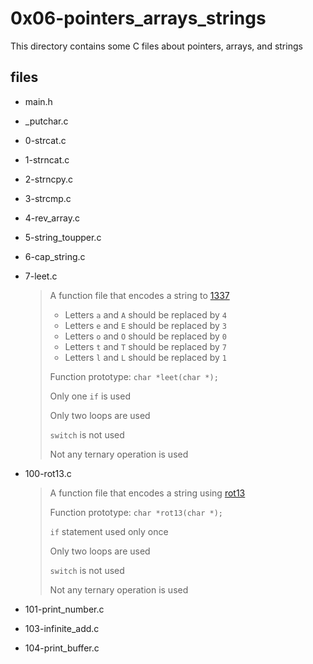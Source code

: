 # 0x06-pointers_arrays_strings

This directory contains some C files about pointers, arrays, and strings

## files

* main.h
* _putchar.c
* 0-strcat.c
* 1-strncat.c
* 2-strncpy.c
* 3-strcmp.c
* 4-rev_array.c
* 5-string_toupper.c
* 6-cap_string.c
* 7-leet.c

    > A function file that encodes a string to [1337](https://en.wikipedia.org/wiki/Leet)
    >   * Letters `a` and `A` should be replaced by `4`
    >   * Letters `e` and `E` should be replaced by `3`
    >   * Letters `o` and `O` should be replaced by `0`
    >   * Letters `t` and `T` should be replaced by `7`
    >   * Letters `l` and `L` should be replaced by `1`
    >
    > Function prototype: `char *leet(char *);`
    >
    > Only one `if` is used
    >
    > Only two loops are used
    >
    > `switch` is not used
    >
    > Not any ternary operation is used

* 100-rot13.c

    > A function file that encodes a string using [rot13](https://en.wikipedia.org/wiki/ROT13)
    >
    > Function prototype: `char *rot13(char *);`
    >
    > `if` statement used only once
    >
    > Only two loops are used
    >
    > `switch` is not used
    >
    > Not any ternary operation is used

* 101-print_number.c
* 103-infinite_add.c
* 104-print_buffer.c
